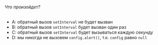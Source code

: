 ###### Что произойдет?

-   A: обратный вызов `setInterval` не будет вызван
-   B: обратный вызов `setInterval` будет вызван один раз
-   C: обратный вызов `setInterval` будет вызываться каждую секунду
-   D: мы никогда не вызовем `config.alert()`, т.к. `config` равно `null`
